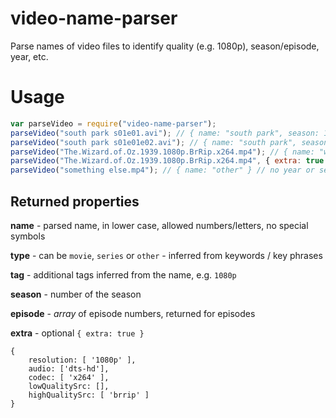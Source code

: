 # video-name-parser
Parse names of video files to identify quality (e.g. 1080p), season/episode, year, etc.

# Usage
```javascript
var parseVideo = require("video-name-parser");
parseVideo("south park s01e01.avi"); // { name: "south park", season: 1, episode: [1], type: "series", tag: [] }
parseVideo("south park s01e01e02.avi"); // { name: "south park", season: 1, episode: [1,2], type: "series", tag: [] }
parseVideo("The.Wizard.of.Oz.1939.1080p.BrRip.x264.mp4"); // { name: "wizard of oz", year: 1939, type: "movie", tag: [ "hd", "1080p" ] }
parseVideo("The.Wizard.of.Oz.1939.1080p.BrRip.x264.mp4", { extra: true }); // { ... extra: { resolution: ["1080p"], audio: [], codec: ["x264"], lowQualitySrc: [], highQualitySrc: ["brrip"] } }
parseVideo("something else.mp4"); // { name: "other" } // no year or season/ep found, assuming 'other'
```

## Returned properties

**name** - parsed name, in lower case, allowed numbers/letters, no special symbols

**type** - can be `movie`, `series` or `other` - inferred from keywords / key phrases

**tag** - additional tags inferred from the name, e.g. `1080p`

**season** - number of the season

**episode** - _array_ of episode numbers, returned for episodes

**extra** - optional ```{ extra: true }```
```
{ 
    resolution: [ '1080p' ],
    audio: ['dts-hd'],
    codec: [ 'x264' ],
    lowQualitySrc: [],
    highQualitySrc: [ 'brrip' ] 
}
```
